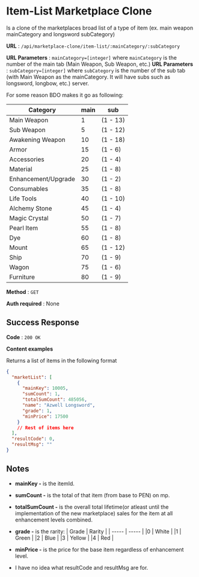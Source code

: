 # Item-List Marketplace Clone

Is a clone of the marketplaces broad list of a type of item (ex. main weapon mainCategory and longsword subCategory)

**URL** : `/api/marketplace-clone/item-list/:mainCategory/:subCategory`

**URL Parameters** : `mainCategory=[integer]` where `mainCategory` is the number of the main tab (Main Weapon, Sub Weapon, etc.)
**URL Parameters** : `subCategory=[integer]` where `subCategory` is the number of the sub tab (with Main Weapon as the mainCategory. It will have subs such as longsword, longbow, etc.)
server.

For some reason BDO makes it go as following:

| Category            | main | sub      |
| ------------------- | ---- | -------- |
| Main Weapon         | 1    | (1 - 13) |
| Sub Weapon          | 5    | (1 - 12) |
| Awakening Weapon    | 10   | (1 - 18) |
| Armor               | 15   | (1 - 6)  |
| Accessories         | 20   | (1 - 4)  |
| Material            | 25   | (1 - 8)  |
| Enhancement/Upgrade | 30   | (1 - 2)  |
| Consumables         | 35   | (1 - 8)  |
| Life Tools          | 40   | (1 - 10) |
| Alchemy Stone       | 45   | (1 - 4)  |
| Magic Crystal       | 50   | (1 - 7)  |
| Pearl Item          | 55   | (1 - 8)  |
| Dye                 | 60   | (1 - 8)  |
| Mount               | 65   | (1 - 12) |
| Ship                | 70   | (1 - 9)  |
| Wagon               | 75   | (1 - 6)  |
| Furniture           | 80   | (1 - 9)  |

**Method** : `GET`

**Auth required** : None

## Success Response

**Code** : `200 OK`

**Content examples**

Returns a list of items in the following format

```json
{
  "marketList": [
    {
      "mainKey": 10005,
      "sumCount": 1,
      "totalSumCount": 485056,
      "name": "Azwell Longsword",
      "grade": 1,
      "minPrice": 17500
    }
    // Rest of items here
  ],
  "resultCode": 0,
  "resultMsg": ""
}
```

## Notes

- **mainKey -** is the itemId.

- **sumCount -** is the total of that item (from base to PEN) on mp.

- **totalSumCount -** is the overall total lifetime(or atleast until the implementation of the new marketplace) sales for the item at all enhancement levels combined.

- **grade -** is the rarity:
  | Grade | Rarity |
  | ----- | ----- |
  |0 | White |
  |1 | Green |
  |2 | Blue |
  |3 | Yellow |
  |4 | Red |

- **minPrice -** is the price for the base item regardless of enhancement level.

- I have no idea what resultCode and resultMsg are for.
